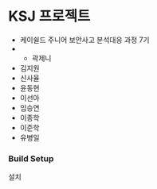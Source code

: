 # KSJ 프로젝트
*  케이쉴드 주니어 보안사고 분석대응 과정 7기
* * 곽제니
*  김지원
*  신사율
*  윤동현
*  이선아
*  임승연
*  이종학
*  이준학
*  유병일


### Build Setup
설치
